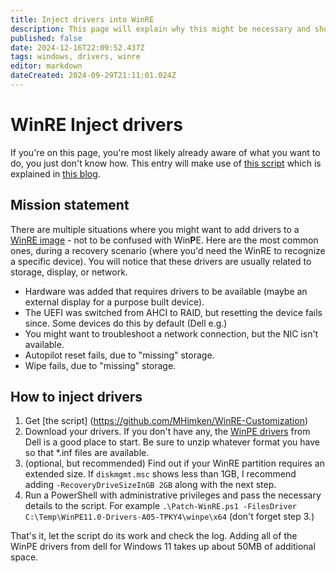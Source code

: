 ```yaml
---
title: Inject drivers into WinRE
description: This page will explain why this might be necessary and show how to do it. 
published: false
date: 2024-12-16T22:09:52.437Z
tags: windows, drivers, winre
editor: markdown
dateCreated: 2024-09-29T21:11:01.024Z
---
```


# WinRE Inject drivers
If you're on this page, you're most likely already aware of what you want to do, you just don't know how. This entry will make use of [this script](https://github.com/MHimken/WinRE-Customization) which is explained in [this blog](https://manima.de/2023/01/modify-winre-patches-drivers-and-cve-2022-41099/#adding-drivers).

## Mission statement
There are multiple situations where you might want to add drivers to a [WinRE image](https://learn.microsoft.com/en-us/windows-hardware/manufacture/desktop/windows-recovery-environment--windows-re--technical-reference) - not to be confused with Win**P**E. Here are the most common ones, during a recovery scenario (where you'd need the WinRE to recognize a specific device). You will notice that these drivers are usually related to storage, display, or network. 

- Hardware was added that requires drivers to be available (maybe an external display for a purpose built device).
- The UEFI was switched from AHCI to RAID, but resetting the device fails since. Some devices do this by default (Dell e.g.)
- You might want to troubleshoot a network connection, but the NIC isn't available.
- Autopilot reset fails, due to "missing" storage.
- Wipe fails, due to "missing" storage.

## How to inject drivers
1. Get [the script] (https://github.com/MHimken/WinRE-Customization)
2. Download your drivers. If you don't have any, the [WinPE drivers](https://www.dell.com/support/kbdoc/en-us/000107478/dell-command-deploy-winpe-driver-packs) from Dell is a good place to start. Be sure to unzip whatever format you have so that \*.inf files are available.
3. (optional, but recommended) Find out if your WinRE partition requires an extended size. If `diskmgmt.msc` shows less than 1GB, I recommend adding `-RecoveryDriveSizeInGB 2GB` along with the next step.
4. Run a PowerShell with administrative privileges and pass the necessary details to the script. For example `.\Patch-WinRE.ps1 -FilesDriver C:\Temp\WinPE11.0-Drivers-A05-TPKY4\winpe\x64` (don't forget step 3.)

That's it, let the script do its work and check the log. Adding all of the WinPE drivers from dell for Windows 11 takes up about 50MB of additional space.

